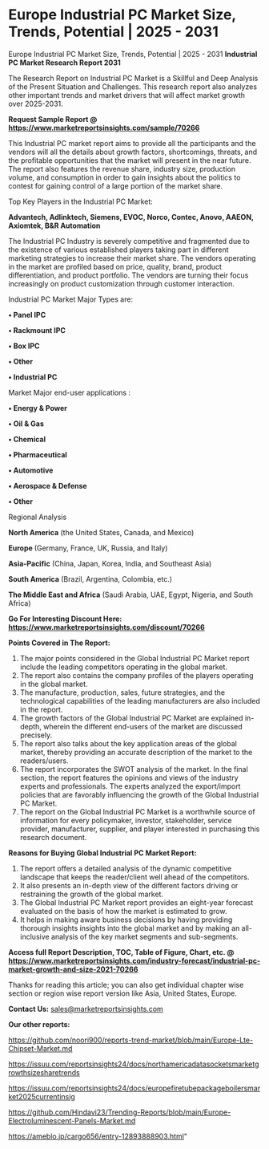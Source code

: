# Europe Industrial PC Market Size, Trends, Potential | 2025 - 2031
Europe Industrial PC Market Size, Trends, Potential | 2025 - 2031
<strong>Industrial PC Market Research Report 2031</strong>

The Research Report on Industrial PC Market is a Skillful and Deep Analysis of the Present Situation and Challenges. This research report also analyzes other important trends and market drivers that will affect market growth over 2025-2031.

<strong>Request Sample Report @ <a href=https://www.marketreportsinsights.com/sample/70266>https://www.marketreportsinsights.com/sample/70266</a></strong>

This Industrial PC market report aims to provide all the participants and the vendors will all the details about growth factors, shortcomings, threats, and the profitable opportunities that the market will present in the near future. The report also features the revenue share, industry size, production volume, and consumption in order to gain insights about the politics to contest for gaining control of a large portion of the market share.

Top Key Players in the Industrial PC Market:

<strong>Advantech, Adlinktech, Siemens, EVOC, Norco, Contec, Anovo, AAEON, Axiomtek, B&R Automation</strong>

The Industrial PC Industry is severely competitive and fragmented due to the existence of various established players taking part in different marketing strategies to increase their market share. The vendors operating in the market are profiled based on price, quality, brand, product differentiation, and product portfolio. The vendors are turning their focus increasingly on product customization through customer interaction.

Industrial PC Market Major Types are:

<strong>• Panel IPC

• Rackmount IPC

• Box IPC

• Other

• Industrial PC</strong>

Market Major end-user applications :

<strong>• Energy & Power

• Oil & Gas

• Chemical

• Pharmaceutical

• Automotive

• Aerospace & Defense

• Other</strong>

Regional Analysis

</u><strong><b>North America</b></strong> (the United States, Canada, and Mexico)

<strong><b>Europe </b></strong>(Germany, France, UK, Russia, and Italy)

<strong><b>Asia-Pacific</b></strong> (China, Japan, Korea, India, and Southeast Asia)

<strong><b>South America</b></strong> (Brazil, Argentina, Colombia, etc.)

<strong><b>The Middle East and Africa</b></strong> (Saudi Arabia, UAE, Egypt, Nigeria, and South Africa)

<strong>Go For Interesting Discount Here: <a href=https://www.marketreportsinsights.com/discount/70266>https://www.marketreportsinsights.com/discount/70266</a></strong>

<strong>Points Covered in The Report:</strong>
<ol>
  <li>The major points considered in the Global Industrial PC Market report include the leading competitors operating in the global market.</li>
  <li>The report also contains the company profiles of the players operating in the global market.</li>
  <li>The manufacture, production, sales, future strategies, and the technological capabilities of the leading manufacturers are also included in the report.</li>
  <li>The growth factors of the Global Industrial PC Market are explained in-depth, wherein the different end-users of the market are discussed precisely.</li>
  <li>The report also talks about the key application areas of the global market, thereby providing an accurate description of the market to the readers/users.</li>
  <li>The report incorporates the SWOT analysis of the market. In the final section, the report features the opinions and views of the industry experts and professionals. The experts analyzed the export/import policies that are favorably influencing the growth of the Global Industrial PC Market.</li>
  <li>The report on the Global Industrial PC Market is a worthwhile source of information for every policymaker, investor, stakeholder, service provider, manufacturer, supplier, and player interested in purchasing this research document.</li>
</ol>
<strong>Reasons for Buying Global Industrial PC Market Report:</strong>

<ol>
  <li>The report offers a detailed analysis of the dynamic competitive landscape that keeps the reader/client well ahead of the competitors.</li>
  <li>It also presents an in-depth view of the different factors driving or restraining the growth of the global market.</li>
  <li>The Global Industrial PC Market report provides an eight-year forecast evaluated on the basis of how the market is estimated to grow.</li>
  <li>It helps in making aware business decisions by having providing thorough insights insights into the global market and by making an all-inclusive analysis of the key market segments and sub-segments.</li>
</ol>
<strong>Access full Report Description, TOC, Table of Figure, Chart, etc. @ <a href=https://www.marketreportsinsights.com/industry-forecast/industrial-pc-market-growth-and-size-2021-70266>https://www.marketreportsinsights.com/industry-forecast/industrial-pc-market-growth-and-size-2021-70266</a></strong>


Thanks for reading this article; you can also get individual chapter wise section or region wise report version like Asia, United States, Europe.

<strong>Contact Us:</strong>
sales@marketreportsinsights.com

<strong>Our other reports:</strong>

<a href=https://github.com/noori900/reports-trend-market/blob/main/Europe-Lte-Chipset-Market.md>https://github.com/noori900/reports-trend-market/blob/main/Europe-Lte-Chipset-Market.md</a>

<a href=https://issuu.com/reportsinsights24/docs/northamericadatasocketsmarketgrowthsizesharetrends>https://issuu.com/reportsinsights24/docs/northamericadatasocketsmarketgrowthsizesharetrends</a>

<a href=https://issuu.com/reportsinsights24/docs/europefiretubepackageboilersmarket2025currentinsig>https://issuu.com/reportsinsights24/docs/europefiretubepackageboilersmarket2025currentinsig</a>

<a href=https://github.com/Hindavi23/Trending-Reports/blob/main/Europe-Electroluminescent-Panels-Market.md>https://github.com/Hindavi23/Trending-Reports/blob/main/Europe-Electroluminescent-Panels-Market.md</a>

<a href=https://ameblo.jp/cargo656/entry-12893888903.html>https://ameblo.jp/cargo656/entry-12893888903.html</a>"
